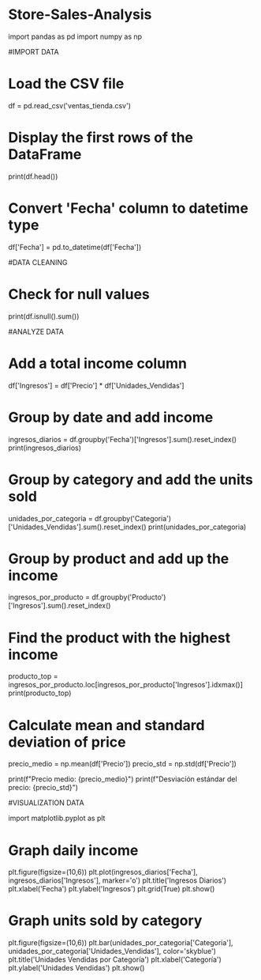 # Store-Sales-Analysis

import pandas as pd
import numpy as np

#IMPORT DATA

# Load the CSV file
df = pd.read_csv('ventas_tienda.csv')

# Display the first rows of the DataFrame
print(df.head())

# Convert 'Fecha' column to datetime type
df['Fecha'] = pd.to_datetime(df['Fecha'])

#DATA CLEANING

# Check for null values
print(df.isnull().sum())

#ANALYZE DATA

# Add a total income column
df['Ingresos'] = df['Precio'] * df['Unidades_Vendidas']

# Group by date and add income
ingresos_diarios = df.groupby('Fecha')['Ingresos'].sum().reset_index()
print(ingresos_diarios)

# Group by category and add the units sold
unidades_por_categoria = df.groupby('Categoria')['Unidades_Vendidas'].sum().reset_index()
print(unidades_por_categoria)

# Group by product and add up the income
ingresos_por_producto = df.groupby('Producto')['Ingresos'].sum().reset_index()

# Find the product with the highest income
producto_top = ingresos_por_producto.loc[ingresos_por_producto['Ingresos'].idxmax()]
print(producto_top)

# Calculate mean and standard deviation of price
precio_medio = np.mean(df['Precio'])
precio_std = np.std(df['Precio'])

print(f"Precio medio: {precio_medio}")
print(f"Desviación estándar del precio: {precio_std}")

#VISUALIZATION DATA 

import matplotlib.pyplot as plt

# Graph daily income
plt.figure(figsize=(10,6))
plt.plot(ingresos_diarios['Fecha'], ingresos_diarios['Ingresos'], marker='o')
plt.title('Ingresos Diarios')
plt.xlabel('Fecha')
plt.ylabel('Ingresos')
plt.grid(True)
plt.show()

# Graph units sold by category
plt.figure(figsize=(10,6))
plt.bar(unidades_por_categoria['Categoria'], unidades_por_categoria['Unidades_Vendidas'], color='skyblue')
plt.title('Unidades Vendidas por Categoría')
plt.xlabel('Categoría')
plt.ylabel('Unidades Vendidas')
plt.show()


